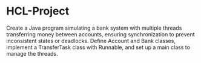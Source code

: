 # HCL-Project
Create a Java program simulating a bank system with multiple threads transferring money between accounts, ensuring synchronization to prevent inconsistent states or deadlocks. Define Account and Bank classes, implement a TransferTask class with Runnable, and set up a main class to manage the threads.
